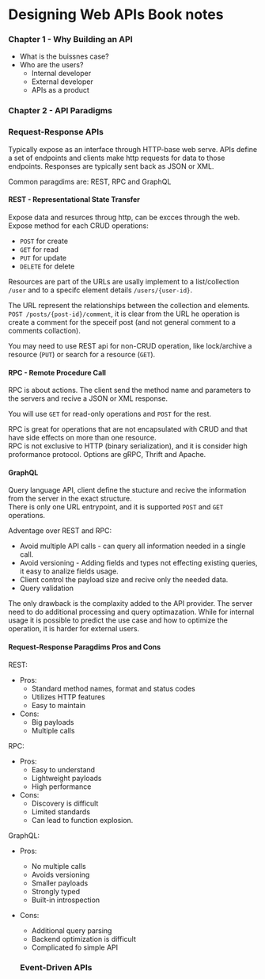 # Designing Web APIs Book notes

### Chapter 1 - Why Building an API
* What is the buissnes case?
* Who are the users?
  * Internal developer
  * External developer
  * APIs as a product

### Chapter 2 - API Paradigms
### Request-Response APIs
Typically expose as an interface through HTTP-base web serve. APIs define a set of endpoints and clients make http requests for data to those endpoints.
Responses are typically sent back as JSON or XML.

Common paragdims are: REST, RPC and GraphQL

#### REST - Representational State Transfer
Expose data and resurces throug http, can be excces through the web.  
Expose method for each CRUD operations:
* `POST` for create
* `GET` for read
* `PUT` for update
* `DELETE` for delete

Resources are part of the URLs are usally implement to a list/collection `/user` and to a specifc element details `/users/{user-id}`.  

The URL represent the relationships between the collection and elements.  
`POST /posts/{post-id}/comment`, it is clear from the URL he operation is create a comment for the speceif post (and not general comment to a comments collaction).  

You may need to use REST api for non-CRUD operation, like lock/archive a resource (`PUT`) or search for a resource (`GET`).


#### RPC - Remote Procedure Call
RPC is about actions. The client send the method name and parameters to the servers and recive a JSON or XML response.

You will use `GET` for read-only operations and `POST` for the rest. 

RPC is great for operations that are not encapsulated with CRUD and that have side effects on more than one resource.  
RPC is not exclusive to HTTP (binary serialization), and it is consider high proformance protocol.  Options are gRPC, Thrift and Apache.

#### GraphQL
Query language API, client define the stucture and recive the information from the server in the exact structure.  
There is only one URL entrypoint, and it is supported `POST` and `GET` operations.

Adventage over REST and RPC:
* Avoid multiple API calls - can query all information needed in a single call.
* Avoid versioning - Adding fields and types not effecting existing queries, it easy to analize fields usage.
* Client control the payload size and recive only the needed data.
* Query validation

The only drawback is the complaxity added to the API provider. The server need to do additional processing and query optimazation. While for internal usage it is possible to predict the use case and how to optimize the operation, it is harder for external users.

#### Request-Response Paragdims Pros and Cons
REST:
* Pros:
  * Standard method names, format and status codes
  * Utilizes HTTP features
  * Easy to maintain
* Cons:
  * Big payloads
  * Multiple calls
 
 RPC:
* Pros:
  * Easy to understand
  * Lightweight payloads
  * High performance
* Cons:
  * Discovery is difficult
  * Limited standards
  * Can lead to function explosion.
 
GraphQL:
* Pros:
  * No multiple calls
  * Avoids versioning
  * Smaller payloads
  * Strongly typed
  * Built-in introspection
* Cons:
  * Additional query parsing 
  * Backend optimization is difficult
  * Complicated fo simple API
  
  ### Event-Driven APIs
 
